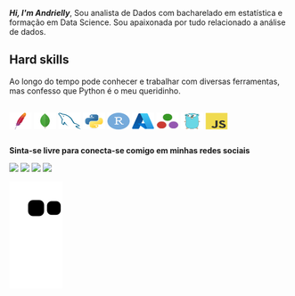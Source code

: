 
 ***Hi, I'm Andrielly***, Sou analista de Dados com bacharelado em estatística e formação em Data Science. 
               Sou apaixonada por tudo relacionado a análise de dados. 




## Hard skills

Ao longo do tempo pode conhecer e trabalhar com diversas ferramentas, mas confesso que Python é o meu queridinho.



<div style="display: inline_block"><br>
  <img align="center" alt="Dri-ApacheSpark." height="30" width="40" src="https://raw.githubusercontent.com/devicons/devicon/master/icons/apache/apache-original.svg">
  <img align="center" alt="Dri-MongoDB" height="30" width="40" src="https://raw.githubusercontent.com/devicons/devicon/master/icons/mongodb/mongodb-original.svg">
  <img align="center" alt="Dri-MySQL" height="30" width="40" src="https://raw.githubusercontent.com/devicons/devicon/master/icons/mysql/mysql-original.svg">
  <img align="center" alt="Dri-Python" height="30" width="40" src="https://raw.githubusercontent.com/devicons/devicon/master/icons/python/python-original.svg">
   <img align="center" alt="Dri-RStudio" height="30" width="40" src="https://raw.githubusercontent.com/devicons/devicon/master/icons/rstudio/rstudio-original.svg">
  <img align="center" alt="Dri-Azure" height="30" width="40" src="https://raw.githubusercontent.com/devicons/devicon/master/icons/azure/azure-original.svg">
 <img align="center" alt="Dri-Julia" height="30" width="40" src="https://raw.githubusercontent.com/devicons/devicon/master/icons/julia/julia-original.svg">
 <img align="center" alt="Dri-go" height="30" width="40" src="https://raw.githubusercontent.com/devicons/devicon/master/icons/go/go-original.svg">
 <img align="center" alt="Dri-javascript" height="30" width="40" src="https://raw.githubusercontent.com/devicons/devicon/master/icons/javascript/javascript-original.svg">
 
  ##

  **Sinta-se livre para conecta-se comigo em minhas redes sociais**
  
  <div> 

  <a href = "andrielly.moraespereira@gmail.com"><img src="https://img.shields.io/badge/-Gmail-%23333?style=for-the-badge&logo=gmail&logoColor=white" target="_blank"></a>
  <a href="https://www.linkedin.com/in/andrielly-de-moraes-pereira-4408391b9/" target="_blank"><img src="https://img.shields.io/badge/-LinkedIn-%230077B5?style=for-the-badge&logo=linkedin&logoColor=white" target="_blank"></a> 
    <a href="https://www.kaggle.com/andrielly/" target="_blank"><img src="https://img.shields.io/badge/Kaggle-20BEFF?style=for-the-badge&logo=Kaggle&logoColor=white" target="_blank"></a> 
 <a href="https://developer.twitter.com/en/portal/projects/1521565631451222021/apps/" target="_blank"><img src="https://img.shields.io/badge/Twitter-1DA1F2?style=for-the-badge&logo=twitter&logoColor=white" target="_blank"></a> 
    
    
</div>
  
  ![Snake animation](https://github.com/andriellymoraespereira/andriellymoraespereira/blob/output/github-contribution-grid-snake.svg)

